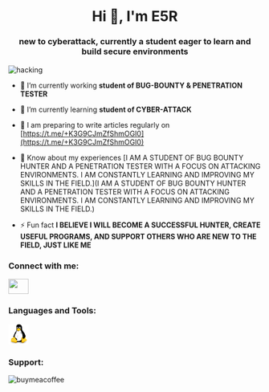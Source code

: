 <h1 align="center">Hi 👋, I'm E5R</h1>
<h3 align="center">new to cyberattack, currently a student eager to learn and build secure environments</h3>

<img align="center" alt="hacking" width="200" src="https://user-images.githubusercontent.com/74038190/229223156-0cbdaba9-3128-4d8e-8719-b6b4cf741b67.gif">



- 🔭 I’m currently working **student of BUG-BOUNTY & PENETRATION TESTER**

- 🌱 I’m currently learning **student of CYBER-ATTACK**

- 📝 I am preparing to write articles regularly on [https://t.me/+K3G9CJmZfShmOGI0](https://t.me/+K3G9CJmZfShmOGI0)

- 📄 Know about my experiences [I AM A STUDENT OF BUG BOUNTY HUNTER AND A PENETRATION TESTER WITH A FOCUS ON ATTACKING ENVIRONMENTS. I AM CONSTANTLY LEARNING AND IMPROVING MY SKILLS IN THE FIELD.](I AM A STUDENT OF BUG BOUNTY HUNTER AND A PENETRATION TESTER WITH A FOCUS ON ATTACKING ENVIRONMENTS. I AM CONSTANTLY LEARNING AND IMPROVING MY SKILLS IN THE FIELD.)

- ⚡ Fun fact **I BELIEVE I WILL BECOME A SUCCESSFUL HUNTER, CREATE USEFUL PROGRAMS, AND SUPPORT OTHERS WHO ARE NEW TO THE FIELD, JUST LIKE ME**



<h3 align="left">Connect with me:</h3>
<p align="left">
<a href="https://t.me/EN54R" target="blank"><img align="center" src="https://upload.wikimedia.org/wikipedia/commons/8/82/Telegram_logo.svg" height="30" width="40" /></a>
</p>



<h3 align="left">Languages and Tools:</h3>
<p align="left">
  <a href="https://www.linux.org/" target="_blank" rel="noreferrer">
    <img src="https://raw.githubusercontent.com/devicons/devicon/master/icons/linux/linux-original.svg" alt="linux" width="40" height="40"/>
  </a>
</p>


<h3 align="left">Support:</h3>
<p><a href="https://buymeacoffee.com/en5r"> <img align="left" src="https://cdn.buymeacoffee.com/buttons/v2/default-yellow.png" height="50" width="210" alt="buymeacoffee" /></a></p><br><br>
